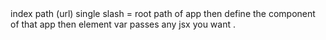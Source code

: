 <Route exact path="/" element={Home} />
  index path (url) single slash = root path  of app 
  then define the component of that app then  element var passes any jsx you want . 
